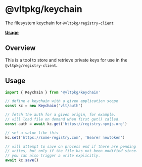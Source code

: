 # @vltpkg/keychain

The filesystem keychain for `@vltpkg/registry-client`

**[Usage](#usage)**

## Overview

This is a tool to store and retrieve private keys for use in the
`@vltpkg/registry-client`.

## Usage

```js
import { Keychain } from '@vltpkg/keychain'

// define a keychain with a given application scope
const kc = new Keychain('vlt/auth')

// fetch the auth for a given origin, for example.
// will load file on demand when first get() called.
const auth = await kc.get('https://registry.npmjs.org')

// set a value like this
kc.set('https://some-registry.com', 'Bearer newtoken')

// will attempt to save on process end if there are pending
// writes, but only if the file has not been modified since.
// you can also trigger a write explicitly.
await kc.save()
```
